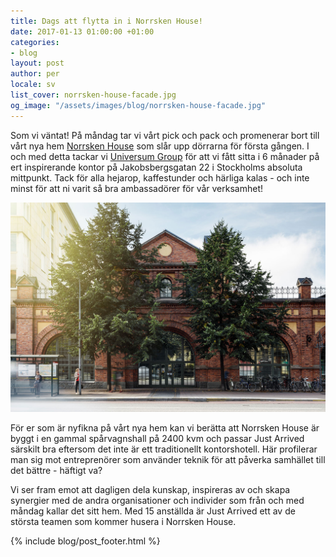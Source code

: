 ```yaml
---
title: Dags att flytta in i Norrsken House!
date: 2017-01-13 01:00:00 +01:00
categories:
- blog
layout: post
author: per
locale: sv
list_cover: norrsken-house-facade.jpg
og_image: "/assets/images/blog/norrsken-house-facade.jpg"
---
```


Som vi väntat! På måndag tar vi vårt pick och pack och promenerar bort till vårt nya hem [Norrsken House](https://www.norrskenfoundation.org/#norrskenhouse) som slår upp dörrarna för första gången. I och med detta tackar vi [Universum Group](http://universumglobal.com) för att vi fått sitta i 6 månader på ert inspirerande kontor på Jakobsbergsgatan 22 i Stockholms absoluta mittpunkt. Tack för alla hejarop, kaffestunder och härliga kalas - och inte minst för att ni varit så bra ambassadörer för vår verksamhet!


![Norrsken House](/assets/images/blog/norrsken-house-facade.jpg)

För er som är nyfikna på vårt nya hem kan vi berätta att Norrsken House är byggt i en gammal spårvagnshall på 2400 kvm och passar Just Arrived särskilt bra eftersom det inte är ett traditionellt kontorshotell. Här profilerar man sig mot entreprenörer som använder teknik för att påverka samhället till det bättre - häftigt va?

Vi ser fram emot att dagligen dela kunskap, inspireras av och skapa synergier med de andra organisationer och individer som från och med måndag kallar det sitt hem. Med 15 anställda är Just Arrived ett av de största teamen som kommer husera i Norrsken House.

{% include blog/post_footer.html %}
